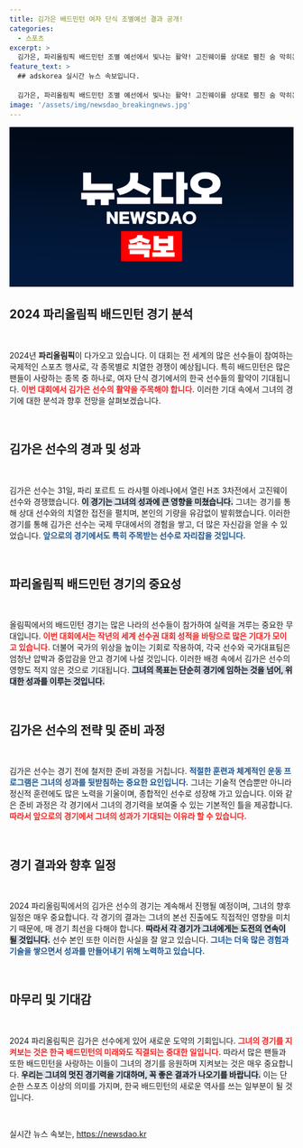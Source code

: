 ```yaml
---
title: 김가은 배드민턴 여자 단식 조별예선 결과 공개!
categories:
  - 스포츠
excerpt: >
  김가은, 파리올림픽 배드민턴 조별 예선에서 빛나는 활약! 고진웨이를 상대로 펼친 숨 막히는 순간들이 지금 공개됩니다. 클릭해서 자세히 알아보세요!
feature_text: >
  ## adskorea 실시간 뉴스 속보입니다.

  김가은, 파리올림픽 배드민턴 조별 예선에서 빛나는 활약! 고진웨이를 상대로 펼친 숨 막히는 순간들이 지금 공개됩니다. 클릭해서 자세히 알아보세요!
image: '/assets/img/newsdao_breakingnews.jpg'
---
```


<p><img src="/assets/img/newsdao_breakingnews.jpg" alt="adskorea 속보" /></p>

<h2 data-ke-size="size26">2024 파리올림픽 배드민턴 경기 분석</h2>

<p data-ke-size="size16">&nbsp;</p>

<p data-ke-size="size16">2024년 <b>파리올림픽</b>이 다가오고 있습니다. 이 대회는 전 세계의 많은 선수들이 참여하는 국제적인 스포츠 행사로, 각 종목별로 치열한 경쟁이 예상됩니다. 특히 배드민턴은 많은 팬들이 사랑하는 종목 중 하나로, 여자 단식 경기에서의 한국 선수들의 활약이 기대됩니다. <b><span style="color: #ee2323;">이번 대회에서 김가은 선수의 활약을 주목해야 합니다.</span></b> 이러한 기대 속에서 그녀의 경기에 대한 분석과 향후 전망을 살펴보겠습니다.</p>

<p data-ke-size="size16">&nbsp;</p>

<h2>김가은 선수의 경과 및 성과</h2>

<p data-ke-size="size16">&nbsp;</p>

<p data-ke-size="size16">김가은 선수는 31일, 파리 포르트 드 라샤펠 아레나에서 열린 H조 3차전에서 고진웨이 선수와 경쟁했습니다. <b><span style="background-color: #21538527;">이 경기는 그녀의 성과에 큰 영향을 미쳤습니다.</span></b> 그녀는 경기를 통해 상대 선수와의 치열한 접전을 펼치며, 본인의 기량을 유감없이 발휘했습니다. 이러한 경기를 통해 김가은 선수는 국제 무대에서의 경험을 쌓고, 더 많은 자신감을 얻을 수 있었습니다. <b><span style="color: #1a5490;">앞으로의 경기에서도 특히 주목받는 선수로 자리잡을 것입니다.</span></b></p>

<p data-ke-size="size16">&nbsp;</p>

<h2>파리올림픽 배드민턴 경기의 중요성</h2>

<p data-ke-size="size16">&nbsp;</p>

<p data-ke-size="size16">올림픽에서의 배드민턴 경기는 많은 나라의 선수들이 참가하여 실력을 겨루는 중요한 무대입니다. <b><span style="color: #ee2323;">이번 대회에서는 작년의 세계 선수권 대회 성적을 바탕으로 많은 기대가 모이고 있습니다.</span></b> 더불어 국가의 위상을 높이는 기회로 작용하여, 각국 선수와 국가대표팀은 엄청난 압박과 중압감을 안고 경기에 나설 것입니다. 이러한 배경 속에서 김가은 선수의 영향도 적지 않은 것으로 기대됩니다. <b><span style="background-color: #21538527;">그녀의 목표는 단순히 경기에 임하는 것을 넘어, 위대한 성과를 이루는 것입니다.</span></b></p>

<p data-ke-size="size16">&nbsp;</p>

<h2>김가은 선수의 전략 및 준비 과정</h2>

<p data-ke-size="size16">&nbsp;</p>

<p data-ke-size="size16">김가은 선수는 경기 전에 철저한 준비 과정을 거칩니다. <b><span style="color: #1a5490;">적절한 훈련과 체계적인 운동 프로그램은 그녀의 성과를 뒷받침하는 중요한 요인입니다.</span></b> 그녀는 기술적 연습뿐만 아니라 정신적 훈련에도 많은 노력을 기울이며, 종합적인 선수로 성장해 가고 있습니다. 이와 같은 준비 과정은 각 경기에서 그녀의 경기력을 보여줄 수 있는 기본적인 틀을 제공합니다. <b><span style="color: #ee2323;">따라서 앞으로의 경기에서 그녀의 성과가 기대되는 이유라 할 수 있습니다.</span></b></p>

<p data-ke-size="size16">&nbsp;</p>

<h2>경기 결과와 향후 일정</h2>

<p data-ke-size="size16">&nbsp;</p>

<p data-ke-size="size16">2024 파리올림픽에서의 김가은 선수의 경기는 계속해서 진행될 예정이며, 그녀의 향후 일정은 매우 중요합니다. 각 경기의 결과는 그녀의 본선 진출에도 직접적인 영향을 미치기 때문에, 매 경기 최선을 다해야 합니다. <b><span style="background-color: #21538527;">따라서 각 경기가 그녀에게는 도전의 연속이 될 것입니다.</span></b> 선수 본인 또한 이러한 사실을 잘 알고 있습니다. <b><span style="color: #1a5490;">그녀는 더욱 많은 경험과 기술을 쌓으면서 성과를 만들어내기 위해 노력하고 있습니다.</span></b></p>

<p data-ke-size="size16">&nbsp;</p>

<h2>마무리 및 기대감</h2>

<p data-ke-size="size16">&nbsp;</p>

<p data-ke-size="size16">2024 파리올림픽은 김가은 선수에게 있어 새로운 도약의 기회입니다. <b><span style="color: #ee2323;">그녀의 경기를 지켜보는 것은 한국 배드민턴의 미래와도 직결되는 중대한 일입니다.</span></b> 따라서 많은 팬들과 또한 배드민턴을 사랑하는 이들이 그녀의 경기를 응원하며 지켜보는 것은 매우 중요합니다. <b><span style="background-color: #21538527;">우리는 그녀의 멋진 경기력을 기대하며, 꼭 좋은 결과가 나오기를 바랍니다.</span></b> 이는 단순한 스포츠 이상의 의미를 가지며, 한국 배드민턴의 새로운 역사를 쓰는 일부분이 될 것입니다.</p>

<p data-ke-size="size16">&nbsp;</p>
실시간 뉴스 속보는, <a href="https://newsdao.kr" rel="dofollow">https://newsdao.kr</a>


